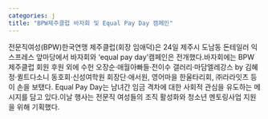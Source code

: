 ```yaml
---
categories: j
title: "BPW제주클럽 바자회 및 Equal Pay Day 캠페인"
---
```

전문직여성(BPW)한국연맹 제주클럽(회장 임애덕)은 24일 제주시 도남동 돈테일러 익스프레스 앞마당에서 바자회와 ‘equal pay day’캠페인은 전개했다.바자회에는 BPW 제주클럽 회원 후원 외에 수헌 오장순·애월아빠들·전이수 갤러리·마담엘레강스 by 김혜정·퀼트다소니 동호회·신성여학원 회장단·애서원, 영어마을 한울타리회, ㈜라라잇츠 등이 손을 보탰다. Equal Pay Day는 남녀간 임금 격차에 대한 사회적 관심을 유도하는 메시지를 담고 있다.이날 행사는 전문직 여성들의 조직 활성화와 청소년 멘토링사업 지원을 위해 기획했다.